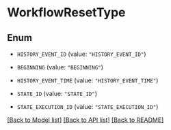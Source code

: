 # WorkflowResetType

## Enum


* `HISTORY_EVENT_ID` (value: `"HISTORY_EVENT_ID"`)

* `BEGINNING` (value: `"BEGINNING"`)

* `HISTORY_EVENT_TIME` (value: `"HISTORY_EVENT_TIME"`)

* `STATE_ID` (value: `"STATE_ID"`)

* `STATE_EXECUTION_ID` (value: `"STATE_EXECUTION_ID"`)


[[Back to Model list]](../README.md#documentation-for-models) [[Back to API list]](../README.md#documentation-for-api-endpoints) [[Back to README]](../README.md)


